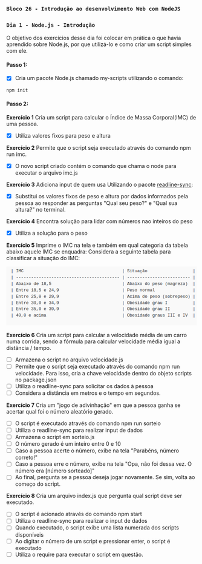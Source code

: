 ### `Bloco 26 - Introdução ao desenvolvimento Web com NodeJS`
### `Dia 1 - Node.js - Introdução`

O objetivo dos exercícios desse dia foi colocar em prática o que havia aprendido sobre Node.js, por que utilizá-lo e como criar um script simples com ele.

#### Passo 1:
- [x] Cria um pacote Node.js chamado my-scripts utilizando o comando:
```
npm init
```

#### Passo 2:
**Exercício 1**
Cria um script para calcular o Índice de Massa Corporal(IMC) de uma pessoa.
- [x] Utiliza valores fixos para peso e altura

**Exercício 2**
Permite que o script seja executado através do comando npm run imc.
- [x] O novo script criado contém o comando que chama o node para executar o arquivo imc.js

**Exercício 3**
Adiciona input de quem usa
Utilizando o pacote [readline-sync](https://www.npmjs.com/package/readline-sync#utility_methods):
- [x] Substitui os valores fixos de peso e altura por dados informados pela pessoa ao responder as perguntas "Qual seu peso?" e "Qual sua altura?" no terminal.

**Exercício 4**
Encontra solução para lidar com números nao inteiros do peso
- [x] Utiliza a solução para o peso

**Exercício 5**
Imprime o IMC na tela e também em qual categoria da tabela abaixo aquele IMC se enquadra:
Considera a seguinte tabela para classificar a situação do IMC:

![tabela-imc](images/tabela-imc.png)

**Exercício 6**
Cria um script para calcular a velocidade média de um carro numa corrida, sendo a fórmula para calcular velocidade média igual a distância / tempo.
- [ ] Armazena o script no arquivo velocidade.js
- [ ] Permite que o script seja executado através do comando npm run velocidade. Para isso, cria a chave velocidade dentro do objeto scripts no package.json
- [ ] Utiliza o readline-sync para solicitar os dados à pessoa
- [ ] Considera a distância em metros e o tempo em segundos.

**Exercício 7**
Cria um "jogo de adivinhação" em que a pessoa ganha se acertar qual foi o número aleatório gerado.
- [ ] O script é executado através do comando npm run sorteio
- [ ] Utiliza o readline-sync para realizar input de dados
- [ ] Armazena o script em sorteio.js 
- [ ] O número gerado é um inteiro entre 0 e 10
- [ ] Caso a pessoa acerte o número, exibe na tela "Parabéns, número correto!"
- [ ] Caso a pessoa erre o número, exibe na tela "Opa, não foi dessa vez. O número era [número sorteado]"
- [ ] Ao final, pergunta se a pessoa deseja jogar novamente. Se sim, volta ao começo do script.

**Exercício 8**
Cria um arquivo index.js que pergunta qual script deve ser executado.
- [ ] O script é acionado através do comando npm start
- [ ] Utiliza o readline-sync para realizar o input de dados
- [ ] Quando executado, o script exibe uma lista numerada dos scripts disponíveis
- [ ] Ao digitar o número de um script e pressionar enter, o script é executado
- [ ] Utiliza o require para executar o script em questão.
